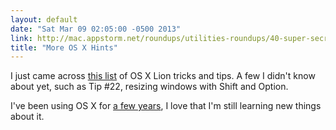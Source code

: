 ```yaml
---
layout: default
date: "Sat Mar 09 02:05:00 -0500 2013"
link: http://mac.appstorm.net/roundups/utilities-roundups/40-super-secret-os-x-lion-features-and-shortcuts/
title: "More OS X Hints"
---
```


I just came across [this
list](http://mac.appstorm.net/roundups/utilities-roundups/40-super-secret-os-x-lion-features-and-shortcuts/)
of OS X Lion tricks and tips. A few I didn't know about yet, such as Tip #22,
resizing windows with Shift and Option.

I've been using OS X for [a few years](/blog/2008/osx-first-impressions.html),
I love that I'm still learning new things about it.
